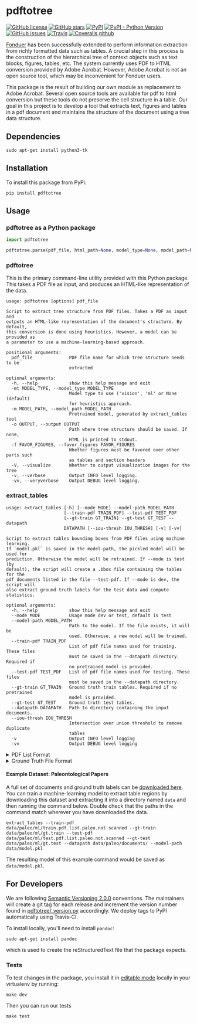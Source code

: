 # pdftotree

[![GitHub license](https://img.shields.io/github/license/HazyResearch/pdftotree.svg)](https://github.com/HazyResearch/pdftotree/blob/master/LICENSE)
[![GitHub stars](https://img.shields.io/github/stars/HazyResearch/pdftotree.svg)](https://github.com/HazyResearch/pdftotree/stargazers)
[![PyPI](https://img.shields.io/pypi/v/pdftotree.svg)](https://pypi.python.org/pypi/pdftotree)
[![PyPI - Python Version](https://img.shields.io/pypi/pyversions/pdftotree.svg)](https://pypi.python.org/pypi/pdftotree)
[![GitHub issues](https://img.shields.io/github/issues/HazyResearch/pdftotree.svg)](https://github.com/HazyResearch/pdftotree/projects/2)
[![Travis](https://img.shields.io/travis/HazyResearch/pdftotree.svg)](https://travis-ci.org/HazyResearch/pdftotree)
[![Coveralls github](https://img.shields.io/coveralls/github/HazyResearch/pdftotree.svg)](https://coveralls.io/github/HazyResearch/pdftotree)

[Fonduer](https://hazyresearch.github.io/snorkel/blog/fonduer.html) has been
successfully extended to perform information extraction from richly formatted
data such as tables. A crucial step in this process is the construction of the
hierarchical tree of context objects such as text blocks, figures, tables, etc.
The system currently uses PDF to HTML conversion provided by Adobe Acrobat.
However, Adobe Acrobat is not an open source tool, which may be inconvenient
for Fonduer users.

This package is the result of building our own module as replacement to Adobe
Acrobat. Several open source tools are available for pdf to html conversion but
these tools do not preserve the cell structure in a table. Our goal in this
project is to develop a tool that extracts text, figures and tables in a pdf
document and maintains the structure of the document using a tree data
structure.

## Dependencies

```
sudo apt-get install python3-tk
```

## Installation

To install this package from PyPi:

```
pip install pdftotree
```

## Usage

### pdftotree as a Python package

```py
import pdftotree

pdftotree.parse(pdf_file, html_path=None, model_type=None, model_path=None, favor_figures=True, visualize=False):
```

### pdftotree

This is the primary command-line utility provided with this Python package.
This takes a PDF file as input, and produces an HTML-like representation of the
data.

```
usage: pdftotree [options] pdf_file

Script to extract tree structure from PDF files. Takes a PDF as input and
outputs an HTML-like representation of the document's structure. By default,
this conversion is done using heuristics. However, a model can be provided as
a parameter to use a machine-learning-based approach.

positional arguments:
  pdf_file              PDF file name for which tree structure needs to be
                        extracted

optional arguments:
  -h, --help            show this help message and exit
  -mt MODEL_TYPE, --model_type MODEL_TYPE
                        Model type to use ('vision', 'ml' or None (default)
                        for heuristics approach.
  -m MODEL_PATH, --model_path MODEL_PATH
                        Pretrained model, generated by extract_tables tool
  -o OUTPUT, --output OUTPUT
                        Path where tree structure should be saved. If none,
                        HTML is printed to stdout.
  -f FAVOR_FIGURES, --favor_figures FAVOR_FIGURES
                        Whether figures must be favored over other parts such
                        as tables and section headers
  -V, --visualize       Whether to output visualization images for the tree
  -v, --verbose         Output INFO level logging.
  -vv, --veryverbose    Output DEBUG level logging.
```

### extract_tables

```
usage: extract_tables [-h] [--mode MODE] --model-path MODEL_PATH
                      [--train-pdf TRAIN_PDF] --test-pdf TEST_PDF
                      [--gt-train GT_TRAIN] --gt-test GT_TEST --datapath
                      DATAPATH [--iou-thresh IOU_THRESH] [-v] [-vv]

Script to extract tables bounding boxes from PDF files using machine learning.
If `model.pkl` is saved in the model-path, the pickled model will be used for
prediction. Otherwise the model will be retrained. If --mode is test (by
default), the script will create a .bbox file containing the tables for the
pdf documents listed in the file --test-pdf. If --mode is dev, the script will
also extract ground truth labels for the test data and compute statistics.

optional arguments:
  -h, --help            show this help message and exit
  --mode MODE           Usage mode dev or test, default is test
  --model-path MODEL_PATH
                        Path to the model. If the file exists, it will be
                        used. Otherwise, a new model will be trained.
  --train-pdf TRAIN_PDF
                        List of pdf file names used for training. These files
                        must be saved in the --datapath directory. Required if
                        no pretrained model is provided.
  --test-pdf TEST_PDF   List of pdf file names used for testing. These files
                        must be saved in the --datapath directory.
  --gt-train GT_TRAIN   Ground truth train tables. Required if no pretrained
                        model is provided.
  --gt-test GT_TEST     Ground truth test tables.
  --datapath DATAPATH   Path to directory containing the input documents.
  --iou-thresh IOU_THRESH
                        Intersection over union threshold to remove duplicate
                        tables
  -v                    Output INFO level logging
  -vv                   Output DEBUG level logging
```

<details><summary>PDF List Format</summary><br>

The list of PDFs are simply a single filename on each line. For example:

```
1-s2.0-S000925411100369X-main.pdf
1-s2.0-S0009254115301030-main.pdf
1-s2.0-S0012821X12005717-main.pdf
1-s2.0-S0012821X15007487-main.pdf
1-s2.0-S0016699515000601-main.pdf
```

</details>

<details><summary>Ground Truth File Format</summary><br>

The ground truth is formatted to mirror the PDF List. That is, the first line
of the ground truth file provides the labels for the first document in
corresponding PDF list. Labels take the form of semicolon-separated tuples
containing the values `(page_num, page_width, page_height, top, left, bottom, right)`. For example:

```
(10, 696, 951, 634, 366, 832, 653);(14, 696, 951, 720, 62, 819, 654);(4, 696, 951, 152, 66, 813, 654);(7, 696, 951, 415, 57, 833, 647);(8, 696, 951, 163, 370, 563, 652)
(11, 713, 951, 97, 47, 204, 676);(11, 713, 951, 261, 45, 357, 673);(3, 713, 951, 110, 44, 355, 676);(8, 713, 951, 763, 55, 903, 687)
(5, 672, 951, 88, 57, 203, 578);(5, 672, 951, 593, 60, 696, 579)
(5, 718, 951, 131, 382, 403, 677)
(13, 713, 951, 119, 56, 175, 364);(13, 713, 951, 844, 57, 902, 363);(14, 713, 951, 109, 365, 164, 671);(8, 713, 951, 663, 46, 890, 672)
```

One method to label these tables is to use
[DocumentAnnotation](https://github.com/payalbajaj/DocumentAnnotation), which
allows you to select table regions in your web browser and produces the
bounding box file.

</details>

#### Example Dataset: Paleontological Papers

A full set of documents and ground truth labels can be
[downloaded here](http://i.stanford.edu/hazy/share/fonduer/pdftotree_paleo.tar.gz).
You can train a machine-learning model to extract table regions by downloading
this dataset and extracting it into a directory named `data` and then running the
command below. Double check that the paths in the command match wherever you
have downloaded the data.

```
extract_tables --train-pdf data/paleo/ml/train.pdf.list.paleo.not.scanned --gt-train data/paleo/ml/gt.train --test-pdf data/paleo/ml/test.pdf.list.paleo.not.scanned --gt-test data/paleo/ml/gt.test --datapath data/paleo/documents/ --model-path data/model.pkl
```

The resulting model of this example command would be saved as `data/model.pkl`.

## For Developers

We are following [Semantic Versioning 2.0.0](https://semver.org/) conventions.
The maintainers will create a git tag for each release and increment the
version number found in
[pdftotree/\_version.py](https://github.com/HazyResearch/pdftotree/blob/master/pdftotree/_version.py)
accordingly. We deploy tags to PyPI automatically using Travis-CI.

To install locally, you'll need to install `pandoc`:

```
sudo apt-get install pandoc
```
which is used to create the reStructuredText file that the package expects.

### Tests

To test changes in the package, you install it in [editable
mode](https://packaging.python.org/tutorials/distributing-packages/#working-in-development-mode)
locally in your virtualenv by running:

```
make dev
```

Then you can run our tests

```
make test
```
